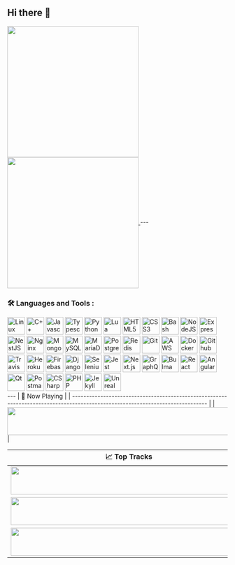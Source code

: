## Hi there 👋
<a href="https://github.com/anuraghazra/github-readme-stats">
  <img height=300 align="center" src="https://github-readme-stats-git-master-odanis-esqueas-projects.vercel.app/api?username=ReiseArnor&theme=radical&show=reviews,discussions_started,discussions_answered,prs_merged,prs_merged_percentage&show_icons=true" />
</a>
<a href="https://github.com/anuraghazra/github-readme-stats">
  <img height=300 align="center" src="https://github-readme-stats-git-master-odanis-esqueas-projects.vercel.app/api/top-langs/?username=ReiseArnor&theme=radical&langs_count=20&layout=compact&card_width=320" />
</a>
---

### :hammer_and_wrench: Languages and Tools :
<div>
  <img src="https://cdn.jsdelivr.net/gh/devicons/devicon@latest/icons/linux/linux-original.svg" width="40" height="40" title="Linux" alt="Linux"/>    
  <img src="https://cdn.jsdelivr.net/gh/devicons/devicon@latest/icons/cplusplus/cplusplus-original.svg" width="40" height="40" title="C++" alt="C++"/>
  <img src="https://cdn.jsdelivr.net/gh/devicons/devicon@latest/icons/javascript/javascript-original.svg" width="40" height="40" title="Javascript" alt="Javascript"/>
  <img src="https://cdn.jsdelivr.net/gh/devicons/devicon@latest/icons/typescript/typescript-original.svg" width="40" height="40" title="Typescript" alt="Typescript"/>
  <img src="https://cdn.jsdelivr.net/gh/devicons/devicon@latest/icons/python/python-original.svg" width="40" height="40" title="Python" alt="Python"/>
  <img src="https://cdn.jsdelivr.net/gh/devicons/devicon@latest/icons/lua/lua-original.svg" width="40" height="40" title="Lua" alt="Lua"/>
  <img src="https://cdn.jsdelivr.net/gh/devicons/devicon@latest/icons/html5/html5-original.svg" width="40" height="40" title="HTML5" alt="HTML5"/>
  <img src="https://cdn.jsdelivr.net/gh/devicons/devicon@latest/icons/css3/css3-original.svg" width="40" height="40" title="CSS3" alt="CSS3"/>
  <img src="https://cdn.jsdelivr.net/gh/devicons/devicon@latest/icons/bash/bash-original.svg" width="40" height="40" title="Bash" alt="Bash"/>
  <img src="https://cdn.jsdelivr.net/gh/devicons/devicon@latest/icons/nodejs/nodejs-original-wordmark.svg" width="40" height="40" title="NodeJS" alt="NodeJS"/>
  <img src="https://cdn.jsdelivr.net/gh/devicons/devicon@latest/icons/express/express-original-wordmark.svg" width="40" height="40" title="ExpressJS" alt="ExpressJS"/>
  <img src="https://cdn.jsdelivr.net/gh/devicons/devicon@latest/icons/nestjs/nestjs-original-wordmark.svg" width="40" height="40" title="NestJS" alt="NestJS"/>
  <img src="https://cdn.jsdelivr.net/gh/devicons/devicon@latest/icons/nginx/nginx-original.svg" width="40" height="40" title="Nginx" alt="Nginx"/>
  <img src="https://cdn.jsdelivr.net/gh/devicons/devicon@latest/icons/mongodb/mongodb-original-wordmark.svg" width="40" height="40" title="MongoDB" alt="MongoDB"/>
  <img src="https://cdn.jsdelivr.net/gh/devicons/devicon@latest/icons/mysql/mysql-original-wordmark.svg" width="40" height="40" title="MySQL" alt="MySQL"/>
  <img src="https://cdn.jsdelivr.net/gh/devicons/devicon@latest/icons/mariadb/mariadb-original-wordmark.svg" width="40" height="40" title="MariaDB" alt="MariaDB"/>
  <img src="https://cdn.jsdelivr.net/gh/devicons/devicon@latest/icons/postgresql/postgresql-original-wordmark.svg" width="40" height="40" title="PostgreSQL" alt="PostgreSQL"/>
  <img src="https://cdn.jsdelivr.net/gh/devicons/devicon@latest/icons/redis/redis-original-wordmark.svg" width="40" height="40" title="Redis" alt="Redis"/>
  <img src="https://cdn.jsdelivr.net/gh/devicons/devicon@latest/icons/git/git-original.svg" width="40" height="40" title="Git" alt="Git"/>

  <img src="https://cdn.jsdelivr.net/gh/devicons/devicon@latest/icons/amazonwebservices/amazonwebservices-original-wordmark.svg" width="40" height="40" title="AWS" alt="AWS"/>
  <img src="https://cdn.jsdelivr.net/gh/devicons/devicon@latest/icons/docker/docker-original-wordmark.svg" width="40" height="40" title="Docker" alt="Docker"/>
  <img src="https://cdn.jsdelivr.net/gh/devicons/devicon@latest/icons/githubactions/githubactions-original.svg" width="40" height="40" title="Github Actions" alt="Github Actions"/>     
  <img src="https://cdn.jsdelivr.net/gh/devicons/devicon@latest/icons/travis/travis-original-wordmark.svg" width="40" height="40" title="TravisCI" alt="TravisCI"/>
  <img src="https://cdn.jsdelivr.net/gh/devicons/devicon@latest/icons/heroku/heroku-plain-wordmark.svg" width="40" height="40" title="Heroku" alt="Heroku"/>
  <img src="https://cdn.jsdelivr.net/gh/devicons/devicon@latest/icons/firebase/firebase-original.svg" width="40" height="40" title="Firebase" alt="Firebase"/>
  <img src="https://cdn.jsdelivr.net/gh/devicons/devicon@latest/icons/django/django-plain-wordmark.svg" width="40" height="40" title="Django" alt="Django"/>
  <img src="https://cdn.jsdelivr.net/gh/devicons/devicon@latest/icons/selenium/selenium-original.svg" width="40" height="40" title="Selenium" alt="Selenium"/>
  <img src="https://cdn.jsdelivr.net/gh/devicons/devicon@latest/icons/jest/jest-plain.svg" width="40" height="40" title="Jest" alt="Jest"/>
  <img src="https://cdn.jsdelivr.net/gh/devicons/devicon@latest/icons/nextjs/nextjs-original-wordmark.svg" width="40" height="40" title="Next.js" alt="Next.js"/>
  <img src="https://cdn.jsdelivr.net/gh/devicons/devicon@latest/icons/graphql/graphql-plain.svg" width="40" height="40" title="GraphQL" alt="GraphQL"/>
  <img src="https://cdn.jsdelivr.net/gh/devicons/devicon@latest/icons/bulma/bulma-plain.svg" width="40" height="40" title="Bulma" alt="Bulma"/>
  <img src="https://cdn.jsdelivr.net/gh/devicons/devicon@latest/icons/react/react-original.svg" width="40" height="40" title="React" alt="React"/>
  <img src="https://cdn.jsdelivr.net/gh/devicons/devicon@latest/icons/angular/angular-original.svg" width="40" height="40" title="Angular" alt="Angular"/>
  <img src="https://cdn.jsdelivr.net/gh/devicons/devicon@latest/icons/qt/qt-original.svg" width="40" height="40" title="Qt" alt="Qt"/>
  <img src="https://cdn.jsdelivr.net/gh/devicons/devicon@latest/icons/postman/postman-original.svg" width="40" height="40" title="Postman" alt="Postman"/>
  <img src="https://cdn.jsdelivr.net/gh/devicons/devicon@latest/icons/csharp/csharp-original.svg" width="40" height="40" title="CSharp" alt="CSharp"/>
  <img src="https://cdn.jsdelivr.net/gh/devicons/devicon@latest/icons/php/php-original.svg" width="40" height="40" title="PHP" alt="PHP"/>
  <img src="https://cdn.jsdelivr.net/gh/devicons/devicon@latest/icons/jekyll/jekyll-original.svg" width="40" height="40" title="Jekyll" alt="Jekyll"/>
  <img src="https://cdn.jsdelivr.net/gh/devicons/devicon@latest/icons/unrealengine/unrealengine-original.svg" width="40" height="40" title="Unreal Engine" alt="Unreal Engine"/>
</div>
---
| 🎵 Now Playing                                                                                                                    |
| ------------------------------------------------------------------------------------------------------------------------------ |
| <a href="https://natemoo-re-git-master-odanis-esqueas-projects.vercel.app/now-playing?open"><img src="https://natemoo-re-git-master-odanis-esqueas-projects.vercel.app/now-playing" width="540" height="64"></a> |


<table>
  <thead>
    <tr>
      <th>📈 Top Tracks</th>
    </tr>
  </thead>
  <tbody>
    <tr>
      <td><a href="https://natemoo-re-git-master-odanis-esqueas-projects.vercel.app/top-tracks?i=1&open"><img src="https://natemoo-re-git-master-odanis-esqueas-projects.vercel.app/top-tracks?i=1" width="540" height="64"></a></td>
    </tr>
    <tr></tr> <!-- hide gray row -->
    <tr>
      <td><a href="https://natemoo-re-git-master-odanis-esqueas-projects.vercel.app/top-tracks?i=2&open"><img src="https://natemoo-re-git-master-odanis-esqueas-projects.vercel.app/top-tracks?i=2" width="540" height="64"></a></td>
    </tr>
    <tr></tr> <!-- hide gray row -->
    <tr>
      <td><a href="https://natemoo-re-git-master-odanis-esqueas-projects.vercel.app/top-tracks?i=3&open"><img src="https://natemoo-re-git-master-odanis-esqueas-projects.vercel.app/top-tracks?i=3" width="540" height="64"></a></td>
    </tr>
  </tbody>
</table>

<!--
**ReiseArnor/ReiseArnor** is a ✨ _special_ ✨ repository because its `README.md` (this file) appears on your GitHub profile.

Here are some ideas to get you started:

- 🔭 I’m currently working on ...
- 🌱 I’m currently learning ...
- 👯 I’m looking to collaborate on ...
- 🤔 I’m looking for help with ...
- 💬 Ask me about ...
- 📫 How to reach me: ...
- 😄 Pronouns: ...
- ⚡ Fun fact: ...
-->

